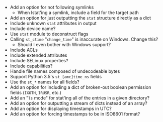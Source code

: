 - Add an option for not following symlinks
    - When lstat'ing a symlink, include a field for the target path
- Add an option for just outputting the `stat` structure directly as a dict
- Include unknown `stat` attributes in output
- Include device name?
- Use `stat` module to deconstruct flags
- Calling `st_ctime` "`change_time`" is inaccurate on Windows.  Change this?
    - Should I even bother with Windows support?
- Include ACLs
- Include extended attributes
- Include SELinux properties?
- Include capabilities?
- Handle file names composed of undecodeable bytes
- Support Python 3.5's `st_[amc]time_ns` fields
- Use the `st_*` names for all fields?
- Add an option for including a dict of broken-out boolean permission fields
  (`IXOTH`, `IRUSR`, etc.)
- Add an "`ls` mode" for stat'ing all of the entries in a given directory?
- Add an option for outputting a stream of dicts instead of an array?
- Add an option for displaying timestamps in UTC?
- Add an option for forcing timestamps to be in ISO8601 format?
